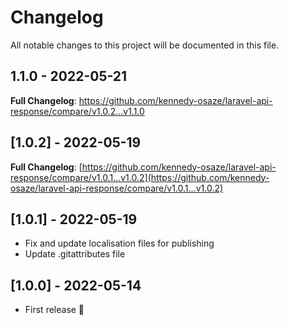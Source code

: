 # Changelog

All notable changes to this project will be documented in this file.

## 1.1.0 - 2022-05-21

**Full Changelog**: https://github.com/kennedy-osaze/laravel-api-response/compare/v1.0.2...v1.1.0

## [1.0.2] - 2022-05-19

**Full Changelog**: [https://github.com/kennedy-osaze/laravel-api-response/compare/v1.0.1...v1.0.2](https://github.com/kennedy-osaze/laravel-api-response/compare/v1.0.1...v1.0.2)

## [1.0.1] - 2022-05-19

- Fix and update localisation files for publishing
- Update .gitattributes file

## [1.0.0] - 2022-05-14

- First release 🚀
